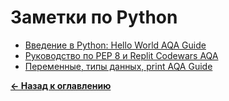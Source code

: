 # Заметки по Python

* [Введение в Python: Hello World AQA Guide](python_intro_hello_world_aqa_guide.md)
* [Руководство по PEP 8 и Replit Codewars AQA](python_pep8_replit_codewars_aqa_guide.md)
* [Переменные, типы данных, print AQA Guide](python_variables_data_types_print_aqa_guide.md)

[**&#x2190; Назад к оглавлению**](../../README.md)